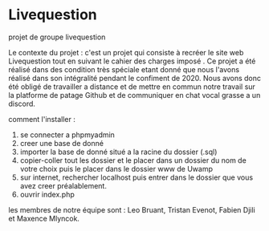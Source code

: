 # Livequestion

projet de groupe livequestion

Le contexte du projet : c'est un projet qui consiste à recréer le site web Livequestion tout en suivant le cahier des charges imposé .
  Ce projet a été réalisé dans des condition très spéciale etant donné que nous l'avons réalisé dans son intégralité pendant le confiment     de 2020. Nous avons donc été obligé de travailler a distance et de mettre en commun notre travail sur la platforme de patage Github et     de communiquer en chat vocal grasse a un discord.
  
  comment l'installer : 
  1) se connecter a phpmyadmin
  2) creer une base de donné
  3) importer la base de donné situé a la racine du dossier (.sql)
  4) copier-coller tout les dossier et le placer dans un dossier du nom de votre choix puis le placer dans le dossier www de Uwamp
  5) sur internet, rechercher localhost puis entrer dans le dossier que vous avez creer préalablement.
  6) ouvrir index.php
  
  les membres de notre équipe sont : Leo Bruant, Tristan Evenot, Fabien Djili et Maxence Mlyncok.
